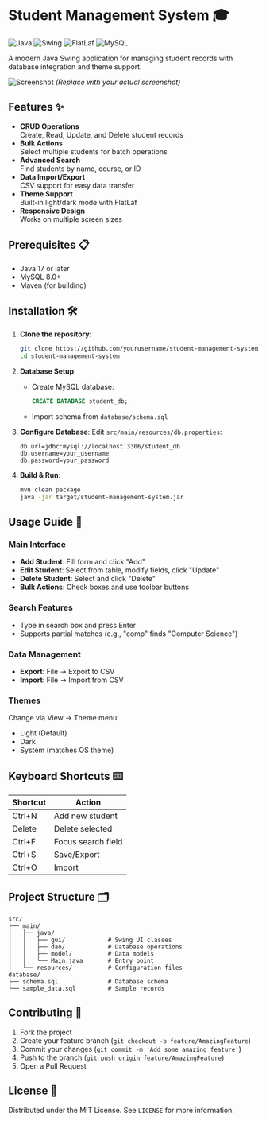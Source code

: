 # Student Management System 🎓

![Java](https://img.shields.io/badge/Java-17%2B-blue)
![Swing](https://img.shields.io/badge/GUI-Swing-orange)
![FlatLaf](https://img.shields.io/badge/Theme-FlatLaf-yellowgreen)
![MySQL](https://img.shields.io/badge/Database-MySQL-4479A1)

A modern Java Swing application for managing student records with database integration and theme support.

![Screenshot](screenshot.png) *(Replace with your actual screenshot)*

## Features ✨

- **CRUD Operations**  
  Create, Read, Update, and Delete student records
- **Bulk Actions**  
  Select multiple students for batch operations
- **Advanced Search**  
  Find students by name, course, or ID
- **Data Import/Export**  
  CSV support for easy data transfer
- **Theme Support**  
  Built-in light/dark mode with FlatLaf
- **Responsive Design**  
  Works on multiple screen sizes

## Prerequisites 📋

- Java 17 or later
- MySQL 8.0+
- Maven (for building)

## Installation 🛠️

1. **Clone the repository**:
   ```bash
   git clone https://github.com/yourusername/student-management-system.git
   cd student-management-system
   ```

2. **Database Setup**:
   - Create MySQL database:
     ```sql
     CREATE DATABASE student_db;
     ```
   - Import schema from `database/schema.sql`

3. **Configure Database**:
   Edit `src/main/resources/db.properties`:
   ```properties
   db.url=jdbc:mysql://localhost:3306/student_db
   db.username=your_username
   db.password=your_password
   ```

4. **Build & Run**:
   ```bash
   mvn clean package
   java -jar target/student-management-system.jar
   ```

## Usage Guide 📖

### Main Interface
- **Add Student**: Fill form and click "Add"
- **Edit Student**: Select from table, modify fields, click "Update"
- **Delete Student**: Select and click "Delete"
- **Bulk Actions**: Check boxes and use toolbar buttons

### Search Features
- Type in search box and press Enter
- Supports partial matches (e.g., "comp" finds "Computer Science")

### Data Management
- **Export**: File → Export to CSV
- **Import**: File → Import from CSV

### Themes
Change via View → Theme menu:
- Light (Default)
- Dark
- System (matches OS theme)

## Keyboard Shortcuts ⌨️

| Shortcut       | Action               |
|----------------|----------------------|
| Ctrl+N         | Add new student      |
| Delete         | Delete selected      |
| Ctrl+F         | Focus search field   |
| Ctrl+S         | Save/Export          |
| Ctrl+O         | Import               |

## Project Structure 🗂️

```
src/
├── main/
│   ├── java/
│   │   ├── gui/            # Swing UI classes
│   │   ├── dao/            # Database operations
│   │   ├── model/          # Data models
│   │   └── Main.java       # Entry point
│   └── resources/          # Configuration files
database/
├── schema.sql              # Database schema
└── sample_data.sql         # Sample records
```

## Contributing 🤝

1. Fork the project
2. Create your feature branch (`git checkout -b feature/AmazingFeature`)
3. Commit your changes (`git commit -m 'Add some amazing feature'`)
4. Push to the branch (`git push origin feature/AmazingFeature`)
5. Open a Pull Request

## License 📄

Distributed under the MIT License. See `LICENSE` for more information.

